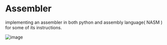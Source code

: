 # Assembler
implementing an assembler in both python and assembly language( NASM ) for some of its instructions.

![image](https://user-images.githubusercontent.com/121708191/215853990-9557d47f-4aa9-415d-a629-1e62298a7706.png)


